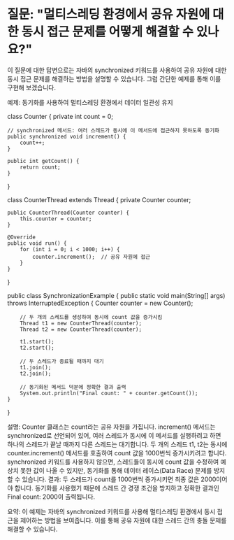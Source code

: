 # 질문: "멀티스레딩 환경에서 공유 자원에 대한 동시 접근 문제를 어떻게 해결할 수 있나요?"

이 질문에 대한 답변으로는 자바의 synchronized 키워드를 사용하여 공유 자원에 대한 동시 접근 문제를 해결하는 방법을 설명할 수 있습니다. 그럼 간단한 예제를 통해 이를 구현해 보겠습니다.

예제: 동기화를 사용하여 멀티스레딩 환경에서 데이터 일관성 유지

class Counter {
    private int count = 0;

    // synchronized 메서드: 여러 스레드가 동시에 이 메서드에 접근하지 못하도록 동기화
    public synchronized void increment() {
        count++;
    }

    public int getCount() {
        return count;
    }
}

class CounterThread extends Thread {
    private Counter counter;

    public CounterThread(Counter counter) {
        this.counter = counter;
    }

    @Override
    public void run() {
        for (int i = 0; i < 1000; i++) {
            counter.increment();  // 공유 자원에 접근
        }
    }
}

public class SynchronizationExample {
    public static void main(String[] args) throws InterruptedException {
        Counter counter = new Counter();

        // 두 개의 스레드를 생성하여 동시에 count 값을 증가시킴
        Thread t1 = new CounterThread(counter);
        Thread t2 = new CounterThread(counter);

        t1.start();
        t2.start();

        // 두 스레드가 종료될 때까지 대기
        t1.join();
        t2.join();

        // 동기화된 메서드 덕분에 정확한 결과 출력
        System.out.println("Final count: " + counter.getCount());
    }
}

설명:
Counter 클래스는 count라는 공유 자원을 가집니다.
increment() 메서드는 synchronized로 선언되어 있어, 여러 스레드가 동시에 이 메서드를 실행하려고 하면 하나의 스레드가 끝날 때까지 다른 스레드는 대기합니다.
두 개의 스레드 t1, t2는 동시에 counter.increment() 메서드를 호출하여 count 값을 1000번씩 증가시키려고 합니다.
synchronized 키워드를 사용하지 않으면, 스레드들이 동시에 count 값을 수정하여 예상치 못한 값이 나올 수 있지만, 동기화를 통해 데이터 레이스(Data Race) 문제를 방지할 수 있습니다.
결과:
두 스레드가 count를 1000번씩 증가시키면 최종 값은 2000이어야 합니다. 동기화를 사용했기 때문에 스레드 간 경쟁 조건을 방지하고 정확한 결과인 Final count: 2000이 출력됩니다.

요약:
이 예제는 자바의 synchronized 키워드를 사용해 멀티스레딩 환경에서 동시 접근을 제어하는 방법을 보여줍니다. 이를 통해 공유 자원에 대한 스레드 간의 충돌 문제를 해결할 수 있습니다.
